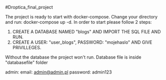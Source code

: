 #Droptica_final_project

The project is ready to start with docker-compose.
Change your directory and run: docker-compose up -d.
In order to start please follow 2 steps:

1. CREATE A DATABASE NAMED "blogs" AND IMPORT THE SQL FILE AND RUN.
2. CREATE A USER: "user_blogs", PASSWORD: "mojehaslo" AND GIVE PRIVILLEGES.

Without the database the project won't run.
Database file is inside "databasefile" folder

admin:
email: admin@admin.pl
password: admin123
